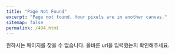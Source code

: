 ```yaml
---
title: "Page Not Found"
excerpt: "Page not found. Your pixels are in another canvas."
sitemap: false
permalink: /404.html
---
```


원하시는 페이지를 찾을 수 없습니다.
올바른 url을 입력했는지 확인해주세요.
